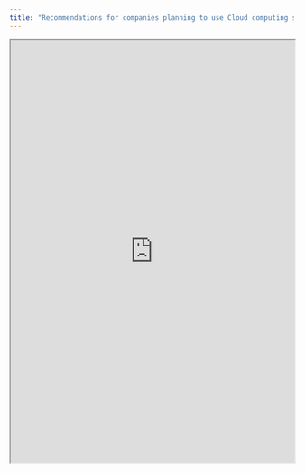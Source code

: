 ```yaml
---
title: "Recommendations for companies planning to use Cloud computing services"
---
```




<iframe height="750" width="100%" src="https://ewelton.github.io/ktest/wiki.html#Recommendations%20for%20companies%20planning%20to%20use%20Cloud%20computing%20services"></iframe>
